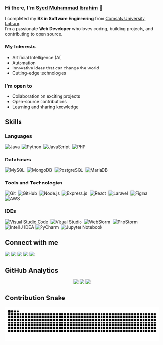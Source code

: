 ### Hi there, I'm [Syed Muhammad Ibrahim](#) 👋

I completed my **BS in Software Engineering** from [Comsats University, Lahore](https://lahore.comsats.edu.pk/default.aspx).  
I’m a passionate **Web Developer** who loves coding, building projects, and contributing to open source.  


### My Interests
- Artificial Intelligence (AI)  
- Automation  
- Innovative ideas that can change the world
- Cutting-edge technologies
  

### I’m open to
- Collaboration on exciting projects  
- Open-source contributions  
- Learning and sharing knowledge

## Skills

### Languages
![Java](https://img.shields.io/badge/Java-ED8B00?style=for-the-badge&logo=java&logoColor=white)&nbsp;
![Python](https://img.shields.io/badge/Python-3776AB?style=for-the-badge&logo=python&logoColor=white)&nbsp;
![JavaScript](https://img.shields.io/badge/JavaScript-F7DF1E?style=for-the-badge&logo=javascript&logoColor=black)&nbsp;
![PHP](https://img.shields.io/badge/PHP-777BB4?style=for-the-badge&logo=php&logoColor=white)&nbsp;

### Databases
![MySQL](https://img.shields.io/badge/MySQL-4479A1?style=for-the-badge&logo=mysql&logoColor=white)&nbsp;
![MongoDB](https://img.shields.io/badge/MongoDB-47A248?style=for-the-badge&logo=mongodb&logoColor=white)&nbsp;
![PostgreSQL](https://img.shields.io/badge/PostgreSQL-316192?style=for-the-badge&logo=postgresql&logoColor=white)&nbsp;
![MariaDB](https://img.shields.io/badge/MariaDB-003545?style=for-the-badge&logo=mariadb&logoColor=white)

### Tools and Technologies
![Git](https://img.shields.io/badge/Git-F05032?style=for-the-badge&logo=git&logoColor=white)&nbsp;
![GitHub](https://img.shields.io/badge/GitHub-181717?style=for-the-badge&logo=github&logoColor=white)&nbsp;
![Node.js](https://img.shields.io/badge/Node.js-339933?style=for-the-badge&logo=nodedotjs&logoColor=white)&nbsp;
![Express.js](https://img.shields.io/badge/Express.js-000000?style=for-the-badge&logo=express&logoColor=white)&nbsp;
![React](https://img.shields.io/badge/React-20232A?style=for-the-badge&logo=react&logoColor=61DAFB)&nbsp;
![Laravel](https://img.shields.io/badge/Laravel-FF2D20?style=for-the-badge&logo=laravel&logoColor=white)&nbsp;
![Figma](https://img.shields.io/badge/Figma-F24E1E?style=for-the-badge&logo=figma&logoColor=white)
![AWS](https://img.shields.io/badge/AWS-232F3E?style=for-the-badge&logo=amazon-aws&logoColor=white)&nbsp;  

### IDEs
![Visual Studio Code](https://img.shields.io/badge/VS%20Code-0078d7.svg?style=for-the-badge&logo=visual-studio-code&logoColor=white)&nbsp;
![Visual Studio](https://img.shields.io/badge/Visual%20Studio-5C2D91.svg?style=for-the-badge&logo=visual-studio&logoColor=white)&nbsp;
![WebStorm](https://img.shields.io/badge/WebStorm-000000?style=for-the-badge&logo=WebStorm&logoColor=white)&nbsp;
![PhpStorm](https://img.shields.io/badge/PhpStorm-000000?style=for-the-badge&logo=phpstorm&logoColor=white)&nbsp;
![IntelliJ IDEA](https://img.shields.io/badge/IntelliJ%20IDEA-000000?style=for-the-badge&logo=intellij-idea&logoColor=white)
![PyCharm](https://img.shields.io/badge/PyCharm-000000?style=for-the-badge&logo=PyCharm&logoColor=white)&nbsp;
![Jupyter Notebook](https://img.shields.io/badge/Jupyter-F37626.svg?style=for-the-badge&logo=Jupyter&logoColor=white)&nbsp;

## Connect with me  

<p align="center">

[<img src="https://img.shields.io/badge/Website-000000?style=for-the-badge&logo=About.me&logoColor=white" />](#)
[<img src="https://img.shields.io/badge/Twitter-000000?style=for-the-badge&logo=twitter&logoColor=white" />](https://twitter.com/NxSYED_ux)
[<img src="https://img.shields.io/badge/LinkedIn-000000?style=for-the-badge&logo=linkedin&logoColor=white" />](https://www.linkedin.com/in/NxSYED-ux)
[<img src="https://img.shields.io/badge/Facebook-000000?style=for-the-badge&logo=facebook&logoColor=white" />](https://web.facebook.com/NxSYED.ux)
[<img src="https://img.shields.io/badge/Instagram-000000?style=for-the-badge&logo=instagram&logoColor=white" />](https://www.instagram.com/NxSYED.ux)

</p>

## GitHub Analytics

<p align="center">
<!-- Dark Mode Stats -->
<picture>
  <source media="(prefers-color-scheme: dark)" srcset="https://github-readme-stats.vercel.app/api?username=NxSYED-ux&show_icons=true&theme=radical&hide_border=true&count_private=true&animate=true" />
  <img src="https://github-readme-stats.vercel.app/api?username=NxSYED-ux&show_icons=true&theme=default&hide_border=true&count_private=true&animate=true" height="165"/>
</picture>

<!-- Streak Stats -->
<picture>
  <source media="(prefers-color-scheme: dark)" srcset="https://streak-stats.demolab.com?user=NxSYED-ux&theme=dark&hide_border=true"/>
  <img src="https://streak-stats.demolab.com?user=NxSYED-ux&theme=default&hide_border=true" height="165"/>
</picture>

<!-- Top Languages -->
<picture>
  <source media="(prefers-color-scheme: dark)" srcset="https://github-readme-stats.vercel.app/api/top-langs/?username=NxSYED-ux&layout=compact&theme=radical&hide_border=true" />
  <img src="https://github-readme-stats.vercel.app/api/top-langs/?username=NxSYED-ux&layout=compact&theme=default&hide_border=true" height="150"/>
</picture>
</p>

## Contribution Snake
<p align="center"> 
  <img src="https://raw.githubusercontent.com/NxSYED-ux/NxSYED-ux/main/github-contribution-grid-snake.svg" alt="Contribution Snake" /> 
</p>
